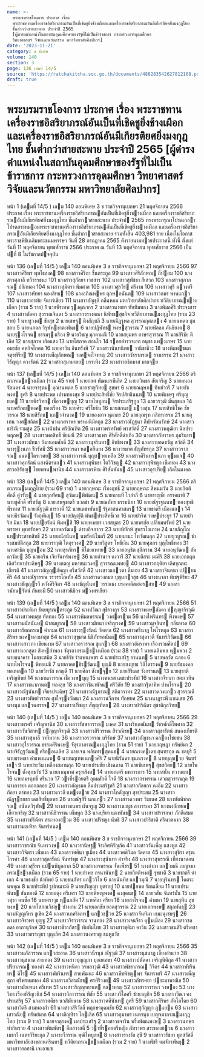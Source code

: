 ```yaml
---
name: >-
  พระบรมราชโองการ ประกาศ เรื่อง
  พระราชทานเครื่องราชอิสริยาภรณ์อันเป็นที่เชิดชูยิ่งช้างเผือกและเครื่องราชอิสริยาภรณ์อันมีเกียรติยศยิ่งมงกุฎไทย
  ชั้นต่ำกว่าสายสะพาย ประจำปี 2565
  [ผู้ดำรงตำแหน่งในสถาบันอุดมศึกษาของรัฐที่ไม่เป็นข้าราชการ กระทรวงการอุดมศึกษา
  วิทยาศาสตร์ วิจัยและนวัตกรรม มหาวิทยาลัยศิลปากร]
date: '2023-11-21'
category: ข พิเศษ
volume: 140
section: 3
page: 136 เล่มที่ 14/5
source: 'https://ratchakitcha.soc.go.th/documents/488283542627812168.pdf'
draft: true
---
```


# พระบรมราชโองการ ประกาศ เรื่อง พระราชทานเครื่องราชอิสริยาภรณ์อันเป็นที่เชิดชูยิ่งช้างเผือกและเครื่องราชอิสริยาภรณ์อันมีเกียรติยศยิ่งมงกุฎไทย ชั้นต่ำกว่าสายสะพาย ประจำปี 2565 [ผู้ดำรงตำแหน่งในสถาบันอุดมศึกษาของรัฐที่ไม่เป็นข้าราชการ กระทรวงการอุดมศึกษา วิทยาศาสตร์ วิจัยและนวัตกรรม มหาวิทยาลัยศิลปากร]

หน้า 1 (เลมที่ 14/5 ) เลม 140 ตอนพิเศษ 3 ข ราชกิจจานุเบกษา 21 พฤศจิกายน 2566 ประกาศ เรื่อง พระราชทานเครื่องราชอิสริยาภรณอันเป็นที่เชิดชูยิ่งชางเผือก และเครื่องราชอิสริยาภรณอันมีเกียรติยศยิ่งมงกุฎไทย ชั้นต่ํากวาสายสะพาย ประจําป 2565 ทรงพระกรุณาโปรดเกลาโปรดกระหมอมพระราชทานเครื่องราชอิสริยาภรณอันเป็นที่เชิดชูยิ่งชางเผือก และเครื่องราชอิสริยาภรณอันมีเกียรติยศยิ่งมงกุฎไทย ชั้นต่ํากวาสายสะพาย รวมทั้งสิ้น 403,981 ราย เนื่องในโอกาสพระราชพิธีเฉลิมพระชนมพรรษา วันที่ 28 กรกฎาคม 2565 ดังรายนามทายประกาศนี้ ทั้งนี้ ตั้งแต่วันที่ 11 พฤศจิกายน พุทธศักราช 2566 ประกาศ ณ วันที่ 13 พฤศจิกายน พุทธศักราช 2566 เป็นปที่ 8 ในรัชกาลปจจุบัน

หน้า 136 (เลมที่ 14/5 ) เลม 140 ตอนพิเศษ 3 ข ราชกิจจานุเบกษา 21 พฤศจิกายน 2566 97 นางสาวศิริพร พุทไธสงค 98 นางสาวศิริภา ชื่นตระกูล 99 นางสาวศิริลักษณ ถี่ปอม 100 นางสาวศุภาลี ทวีวรรธนะ 101 นางสาวสุกัลยา เวชสาร 102 นางสาวสุพัชชา สีเสวก 103 นางสาวสุภาภรณ ปลิกทอง 104 นางสาวสุมิตรา พิมศาล 105 นางสาวสุรวีร ศรีงาม 106 นางสาวสุรี มวงศรี 107 นางสาวหัทยา นองสิทธ 108 นางอภิณหพร ฤกษอนันต 109 นางสาวอมร พานแกว 110 นางสาวอรทัย จันทร์เขียว 111 นางสาวอัญชุลี กลิ่นหอม มหาวิทยาลัยศิลปากร ทวีติยาภรณชางเผือก (รวม 5 ราย) 1 นายพีรเทพ รุงคุณากร 2 นางสาวนาตยา ทับทิมทอง 3 นางพิมลศิริ ประจงสาร 4 นางสาวลัดดา สุวรรณจินดา 5 นางสาววรางคณา นิพัทธสุขกิจ ทวีติยาภรณมงกุฎไทย (รวม 23 ราย) 1 นายชูวงศ ชัยสุข 2 นายเชษฐ ติงสัญชลี 3 นายณัฏฐพล สุวรรณกุศลสง 4 นายนพดล ชุมชอบ 5 นายนภดล วิรุฬหชาตะพันธ 6 นายปฏิพัทธ หงษสุวรรณ 7 นายพัลลภ คันธิยงค 8 นายรุงโรจน ธรรมรุงเรือง 9 นายวิชญ มุกดามณี 10 นายสยุมพร กาษรสุวรรณ 11 นายสิริชัย ดีเลิศ 12 นายสุภาพ เกิดแสง 13 นายโสภาค สอนไว 14 รอยตํารวจเอก อนุชา แพงเกษร 15 นายอมรชัย คหกิจโกศล 16 นายอาวิน อินทรังษี 17 นางสาวนันทนิตย วานิชาชีวะ 18 นางพิมพชนก จตุรพิรีย 19 นางสาวเพ็ญลักษณ วงศจงใจหาญ 20 นางสาววัชราภรณ รวมธรรม 21 นางสาววิรัญญา ดวงรัตน์ 22 นางสาวสุมามาลย บรรเทิง 23 นางสาวอธิกมาส มากจุย

หน้า 137 (เลมที่ 14/5 ) เลม 140 ตอนพิเศษ 3 ข ราชกิจจานุเบกษา 21 พฤศจิกายน 2566 ตริตาภรณชางเผือก (รวม 45 ราย) 1 นายกลศ พัฒนะรพีเลิศ 2 นายกวินธร สัยเจริญ 3 นายคนอง รัตนคร 4 นายจารุตม คุณานพดล 5 นายชาญวิทย สุขพร 6 นายธณฤษภ ทิพย์วารี 7 นายธัชพงศ ชูศรี 8 นายประพล เปรมทองสุข 9 นายประสิทธิ์ชัย จิรปสิทธินนท 10 นายพิเชษฐ ศรีบุญยงค 11 นายพิรวิทย เชื้อวงษบุญ 12 นายไพบูลน จิรประเสริฐกูล 13 นายวรวุฒิ มั่นสุขผล 14 นายศรัณยพงศ ทองเรือง 15 นายศิระ ศรีโยธิน 16 นายสกนธ มวงสุน 17 นายสิทธิโชค ชัยวรรณ 18 นายสิรักข แกวจํานงค 19 นายองอาจ หุดากร 20 นายอุณรุท กสิกรกรรม 21 นายอุเทน วงศสถิตย 22 นางเกศราพร พรหมนิมิตกุล 23 นางสาวณัฎฐนา ลีฬหรัตนรักษ์ 24 นางสาวธาริณี รามสูต 25 นางน้ําฝน ศรีบัณฑิต 26 นางสาวพรทรัพย์ พรสวัสดิ์ 27 นางสาวพฤฒิยา นิลประพฤกษ 28 นางสาวพอสิทธิ์ ชัยมณี 29 นางสาวแพร ศิริศักดิ์ดําเกิง 30 นางสาวภัทราพร ภุมรินทร 31 นางสาวมัทนา วังถนอมศักดิ์ 32 นางสาวมุจรินทร อิทธิพงษ 33 นางสาวยอดขวัญ สวัสดี 34 นางรุงนภา ชีวรัศมี 35 นางสาววรดา หลอยืนยง 36 นางวรมาศ ธัญภัทรกุล 37 นางสาววราภรณ มนตไตรเวศย 38 นางสาววารณี บุญชวยเหลือ 39 นางสาวศิรินทรนภา พุมแจ 40 นางสาวศุภรัตน์ แสงฉัตรแกว 41 นางสาวสุพิชชา โตวิวิชญ 42 นางสาวสุพิชญา เข็มทอง 43 นางสาวอชิรัชญ ไชยพจนพานิช 44 นางสาวอรพิณ ศิริสัมพันธ 45 นางสาวอุรปรีย เกิดในมงคล

หน้า 138 (เลมที่ 14/5 ) เลม 140 ตอนพิเศษ 3 ข ราชกิจจานุเบกษา 21 พฤศจิกายน 2566 ตริตาภรณมงกุฎไทย (รวม 69 ราย) 1 นายกฤษณะ เรืองฤทธิ์ 2 นายกฤษณะ สีพนมวัน 3 นายกิตติศักดิ์ คู่วรัญู 4 นายกุลทัศน สุวัฒนพิพัฒน 5 นายชลนที ไวอําภี 6 นายชาญชัย อรรคผาติ 7 นายชูศักดิ์ ศรีขวัญ 8 นายเชษฐชาตรี นวลขํา 9 นายณภัทร ธรรมนิยา 10 นายณัฐรฐนนท ทองสุทธิพีรภาส 11 นายณัฐวุฒิ ธาราวดี 12 นายเดชาพันธ รัฐศาสนศาสตร 13 นายธาตรี เมืองแกว 14 นายธีรวัฒน รังกุพันธุ 15 นายบัญญัติ พันธประสิทธิ์เวช 16 นายปวริศ วงษประยูร 17 นายปวริส มินา 18 นายปยรัตน์ พิมพสี 19 นายพงศธร เวสสบุตร 20 นายพรชัย เปลี่ยมทรัพย์ 21 นายพรรษา พุทธรักษา 22 นายพลวัฒน ดํารงกิจภากร 23 นายพิทักษ์ สุพรรโณภาพ 24 นายภิญโญ แทประสาทสิทธิ์ 25 นายมนัสนันท นพรัตน์ไมตรี 26 นายมานะ ไทวัฒนกุล 27 นายยุวบูรณ ธํารงสมบัติสกุล 28 นายวราวุฒิ โตอุรวงศ 29 นายวิสูตร โพธิ์เงิน 30 นายศุภกร บุญโพธิ์ทอง 31 นายสาธิต บุญนอม 32 นายสุรภัทร พิไชยแพทย 33 นายอนุชิต ชุลีกราน 34 นายอนุวัฒน ลัดดาวัลย 35 นายอริน เจียจันทร์พงษ 36 นายอํานาจ คงวารี 37 นายอิสระ มะศิริ 38 นายเอกกฤต เลิศวิทยาประดิษฐ 39 นางกตญ มหาชนะวงศ สุวรรณแพทย 40 นางสาวกฤติยา เลิศชุณหะเกียรติ 41 นางสาวกัญญภัคญา ศรีสวัสดิ์ 42 นางสาวแกวตา ลิ้มเฮง 43 นางสาวจินตนา เปยมศิริ 44 นางณัฐวรรณ วรวรรโณทัย 45 นางสาวดวงกมล บุญแกวสุข 46 นางธนาภา พิเชฐพิริยะ 47 นางสาวธัญญรวี หวังศิริจิตร 48 นางธัญนันท วรรณธง บรอคเคิลเฮอรสท 49 นางสาวนัยนรัตน์ กันยะมี 50 นางสาวนิธิกร มวงศรเขียว

หน้า 139 (เลมที่ 14/5 ) เลม 140 ตอนพิเศษ 3 ข ราชกิจจานุเบกษา 21 พฤศจิกายน 2566 51 นางสาวประติมา ธันยบูรณตระกูล 52 นางปวีณา สุธีรางกูร 53 นางสาวพงษลัดดา ปญญาจิรวุฒิ 54 นางสาวพบสุข ทัดทอง 55 นางสาวพิมลพรรณ วงศอราม 56 นางไพรินทร พึ่งพงษ 57 นางสาวมนัสนันท น้ําสมบูรณ 58 นางสาวมัทนา เจริญวงศ 59 นางสาวมุจลินท กลิ่นหวล 60 นางสาวรัตถภรณ คํากมล 61 นางสาวรุงรัตน์ วัดตาล 62 นางสาวศรีนาฎ ไพโรหกุล 63 นางสาวสิริพร พงศทองผาสุข 64 นางสาวสุขุมาล นิธิภัทรอนันต 65 นางสาวสุดาวดี จันทร์ภิวัฒน 66 นางสาวเสาวภา เขียนงาม 67 นางสาวอรวรรณ ชูแกว 68 นางสาวอัมราพร เรืองรวมศิลป 69 นางสาวเอกสุดา สิงหลําพอง จัตุรถาภรณชางเผือก (รวม 38 ราย) 1 นายเฉลิมพล พุมพวง 2 นายธนาคาร โมกขะสมิต 3 นายธีรัช รําแพนเพชร 4 นายประเสริฐ อานนท 5 นายพลวัต ฉลอง 6 นายไพโรจน พิทยเมธี 7 นายภาคยธิรวัฒน บุญมี 8 นายยงยุทธ วิถีไตรรงค 9 นายรัชมงคล ทองหลอ 10 นายวิทวัส หาญดี 11 นายศิลา สังขจุย 12 นายสิริเดช วังกรานต 13 นายสุชาติ เจริญทิพย์ 14 นางกนกวรรณ เชื้อวงษบุญ 15 นางฆนรส เตชะประทีป 16 นางสาวจีราภา สตะเวทิน 17 นางสาวชนากานต ทองสุข 18 นางสาวชินาพัจน ศรีวิลัย 19 นางสาวฐิดาทิพ ปานโรจน 20 นางสาวณัฐนันท เจียรประดิษฐ 21 นางสาวณัฐภรณ สถิตวราทร 22 นางสาวดวงแกว สุวรรณดี 23 นางสาวทิพย์วรรณ สุขใจรุงวัฒนา 24 นางสาวนวีภาพ ทักษยศ 25 นางนาฏระพี แซนเชซ 26 นางนุช แกวฉกรรจ 27 นางสาวปรีชญา สัญญฑิตย 28 นางสาวปาริฉัตร สุชาติกุลวิทย

หน้า 140 (เลมที่ 14/5 ) เลม 140 ตอนพิเศษ 3 ข ราชกิจจานุเบกษา 21 พฤศจิกายน 2566 29 นางสาวพรศรี เจริญพานิช 30 นางสาวรัชษาวรรณ มงคล 31 นางรินลณันท วัชรศักดิ์ไพศาล 32 นางสาววันวิสาห ปญญาจิรวุฒิ 33 นางสาวสิริวรรณ สิรวณิชย 34 นางสาวสุชารัตน์ สนองเกียรติ 35 นางสาวสุมาลี วาทีหวาน 36 นางสาวอรวรรณ บริรักษ์ 37 นางสาวอัญชนา คลองไชยชน 38 นางสาวอุไรวรรณ ธรรมศิริพงษ จัตุรถาภรณมงกุฎไทย (รวม 51 ราย) 1 นายกฤษฎา ทรัพย์มา 2 นายจิรัฎฐวัฒน ศรีออนเลิศ 3 นายเจน พลินทรสุคนธ 4 นายณรงคเดช สุนทรกุล ณ ชลบุรี 5 นายธรเดชา คําแพงนนท 6 นายนฤเทพ แกวศิริ 7 นายนิรันดร ขุนณรงค 8 นายบุญชวย จันทร์เฮา 9 นายประวิม เหลืองสมานกุล 10 นายเปรมชัย เชิงฉลาด 11 นายพิเชษฐ สุขสถิตย 12 นายไพโรจน ตั้งศุภธวัช 13 นายภาณุมาศ ครุฑสิงห 14 นายมนตรี มหาวรการ 15 นายสนั่น หวานแท 16 นายอมรฤทธิ์ ศรีนวล 17 วาที่รอยตรี อุดมศักดิ์ ใจดี 18 นางสาวกรพรรณ เศวตสุวรรณกุล 19 นางกรรยา ดอกกลอย 20 นางสาวกัญธมล ลิ้มประเสริฐศรี 21 นางสาวกัลยกร คงอิ่ม 22 นางสาวกัลยา ตาทอง 23 นางสาวเกวลี แพงตาย 24 นางสาวโกลัญญา สุขประสม 25 นางสาวณัฏฐชยธร เดชสิทธิ์บุลพร 26 นางณัฐสิรี นกแกว 27 นางสาวดวงพร วิฆเนศ 28 นางทัตพิชาภรณ อนันตวิรุฬห 29 นางสาวธนพร ผันจรูญ 30 นางสาวนงนุช ลาวรรณา 31 นางนงลักษณ เอี๊ยวเจริญ 32 นางสาวนิธิวรรณ เพิ่มพูล 33 นางบุรียา แตงพันธ 34 นางสาวปรารถนา ภักดีเสมอ 35 นางสาวปริฉัตร สระทองฮวม 36 นางสาวปรีชญา นัทธี 37 นางสาวปาริชาติ ศรีนวลมาก 38 นางสาวมณฑิชา จันทร์ทนต

หน้า 141 (เลมที่ 14/5 ) เลม 140 ตอนพิเศษ 3 ข ราชกิจจานุเบกษา 21 พฤศจิกายน 2566 39 นางสาววชรณัช จันทรวงษ 40 นางวรานิษฐ จิรเลิศหิรัญภัค 41 นางสาววันเพ็ญ แสงพูล 42 นางสาววิจิตรา เพิ่มผล 43 นางสาวศศินา ชูเมือง 44 นางสาวศศิวิมล วัดตาล 45 นางสาวสุชีรา ดรุณไกรศร 46 นางสาวสุดารัตน์ จันทร์พุธ 47 นางสาวสุนันทา คําจริง 48 นางสาวสุพรรณี เที่ยงนาดอน 49 นางสาวสุรีพร แปนพิบูลลาภ 50 นางสาวอรพรรณ จั่นเพ็ชร 51 นางอําภา แกวมณี เบญจมาภรณชางเผือก (รวม 65 ราย) 1 นายกําพล กรนานันท 2 นายกิตติพงศ รุขชาติ 3 นายชาตรี คําเอก 4 นายธงชัย น้ําทิพย์ 5 นายธนภัทร แกววิไล 6 นายนันทิช แกวมุณี 7 นายบุรินทร โคตระนพคุณ 8 นายประทีป รูปเหมาะดี 9 นายปริญญา บุตรอยู่ 10 นายปยพล รัตนเลี่ยม 11 นายเปรมพันธ ขันทองดี 12 นายผดุง ศรีเหรา 13 นายพิษณุพงศ คงสุคนธ 14 นายวสัน จันทร์มั่น 15 นายวสุธา คนซื่อ 16 นายศราวุธ หุนกลัด 17 นายศิลา ศรียา 18 นายสาโรจน คํามหา 19 นายสุทิน สุขหงษ 20 นายโสภณวิชญ ปางงาม 21 นายเอกชัย ยอดสุวรรณ 22 นายเอกพงษ สกุลพันธุ 23 นางกัญญภัทร ชูเชิด 24 นางสาวเกศรินทร แกวชวย 25 นางสาวจันทิมา เขมะนุเชษฐ 26 นางสาวจิราพร บุญชู 27 นางสาวจิราวรรณ จานทอง 28 นางสาวเจนจิรา คุมเมือง 29 นางสาวชลลดา อาภานุรักษ์ 30 นางสาวชีวาภัสร ทับทิมไทย 31 นางสาวชุติมา คาวิน 32 นางสาวธนสิริ ตรีเดชา 33 นางสาวธรรญธร บุญเลิศ 34 นางสาวนงคราญ ชมพูธวัช

หน้า 142 (เลมที่ 14/5 ) เลม 140 ตอนพิเศษ 3 ข ราชกิจจานุเบกษา 21 พฤศจิกายน 2566 35 นางสาวนภัสวรรณ แกวสะอาด 36 นางสาวนีรนุช ณัฐวุฒิ 37 นางสาวนุชนาฎ เลี้ยงอํานวย 38 นางสาวนุชนาด สายทอง 39 นางสาวบุญญภา บุณยเลขา 40 นางสาวปนัดดา เจริญนิติกุล 41 นางสาวปรียาภรณ ทองคํา 42 นางสาวพนิดา วรพลาวุฒิ 43 นางสาวพัชราภรณ วิจิตร 44 นางสาวพัชรินทร ดีไร 45 นางสาวพัชรินทร สายพัฒนะ 46 นางสาวพีชพิชญพร จันทราศรี 47 นางสาวเพ็ญสุภา ศรีพรหมทอง 48 นางสาวภวิสาณัชช ศรศิริวงศ 49 นางสาวภัทรศยา ปยะมาพาณิช 50 นางสาวมัณฑนา ศรีเทพ 51 นางสาวริญญากานต กลาหาญ 52 นางสาววรรณา วงษธง 53 นางวิภา เรืองหิรัญวนิช 54 นางสาววิลาวรรณ พิชัย 55 นางสาววิไลศรี ชํานาญกิจ 56 นางสาววีณา คงประเสริฐ 57 นางสาวศศิธร นวสิมัยนาม 58 นางสาวศศินันท ภูศรี 59 นางสาวศิริพร ภัคโภไคย 60 นางสาวิตรี สามทองก่ํา 61 นางสาวสิริวัลลิ์ พฤกษาอุดมชัย 62 นางสาวสุกัญญา ภูแยม 63 นางสาวเสาวณีย ทรัพย์มาก 64 นางอิญทิรา ไลเลิศ 65 นางสาวอุมาพร เนตรนุช เบญจมาภรณมงกุฎไทย (รวม 9 ราย) 1 นายจาตุรงค ผลประเสริฐ 2 นางสาวขจาริน พริ้งพัฒนพงษ 3 นางสาวนภษร ทํากินรวย 4 นางสาวพินพัตร อิ่มสวาสดิ์ 5 วาที่รอยตรีหญิง ภัทราพร สระทองฮวม 6 นางสาวเมธาวี เนตรวิริยะกุล 7 นางระวีวรรณ พุฒิไพบูลย 8 นางสาวรางวัล สุขี 9 นางสาววรัชยา พูลสวัสดิ์ มหาวิทยาลัยสงขลานครินทร ทวีติยาภรณชางเผือก (รวม 2 ราย) 1 นางพัชรี คมจักรพันธุ 2 นางสาวรอฮานิ เจะอาแซ
